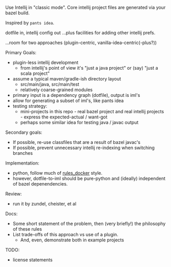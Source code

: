 Use Intellij in "classic mode". Core intellij project files are generated via your bazel build.

Inspired by `pants idea`.

dotfile in, intellij config out
...plus facilities for adding other intellij prefs.

...room for two approaches (plugin-centric, vanilla-idea-centric(-plus?))

Primary Goals:
- plugin-less intellij development
  - from intellij's point of view it's "just a java project" or (say) "just a scala project"
- assume a typical maven/gradle-ish directory layout
  - src/main/java, src/main/test
  - relatively coarse-grained modules
- primary input is a dependency graph (dotfile), output is iml's
- allow for generating a subset of iml's, like pants idea
- testing strategy:
  - mini-projects in this repo - real bazel project and real intellij projects - express the expected-actual / want-got
  - perhaps some similar idea for testing java / javac output

Secondary goals:
- If possible, re-use classfiles that are a result of bazel javac's
- If possible, prevent unnecessary intellij re-indexing when switching branches

Implementation:
- python, follow much of [rules_docker](https://github.com/bazelbuild/rules_docker/tree/master/container) style.
- however, dotfile-to-iml should be pure-python and (ideally) independent of bazel depenendencies.

Review:
- run it by zundel, cheister, et al

Docs:
- Some short statement of the problem, then (very briefly!) the philosophy of these rules
- List trade-offs of this approach vs use of a plugin.
  - And, even, demonstrate both in example projects

TODO:
- license statements
